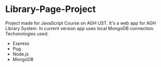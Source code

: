 # Library-Page-Project
Project made for JavaScript Course on AGH UST.
It's a web app for AGH Library System.
In current version app uses local MongoDB connection.
Techonologies used:
- Express
- Pug
- Node.js
- MongoDB
